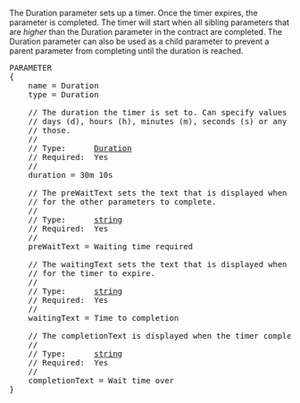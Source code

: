 The Duration parameter sets up a timer.  Once the timer expires, the parameter is completed.  The timer will start when all sibling parameters that are *higher* than the Duration parameter in the contract are completed.  The Duration parameter can also be used as a child parameter to prevent a parent parameter from completing until the duration is reached.
<pre>
PARAMETER
{
    name = Duration
    type = Duration

    // The duration the timer is set to. Can specify values in years (y),
    // days (d), hours (h), minutes (m), seconds (s) or any combination of
    // those.
    //
    // Type:      <a href="Duration-Type">Duration</a>
    // Required:  Yes
    //
    duration = 30m 10s

    // The preWaitText sets the text that is displayed when waiting
    // for the other parameters to complete.
    //
    // Type:      <a href="String-Type">string</a>
    // Required:  Yes
    //
    preWaitText = Waiting time required

    // The waitingText sets the text that is displayed when waiting
    // for the timer to expire.
    //
    // Type:      <a href="String-Type">string</a>
    // Required:  Yes
    //
    waitingText = Time to completion

    // The completionText is displayed when the timer completes.
    //
    // Type:      <a href="String-Type">string</a>
    // Required:  Yes
    //
    completionText = Wait time over
}
</pre>
